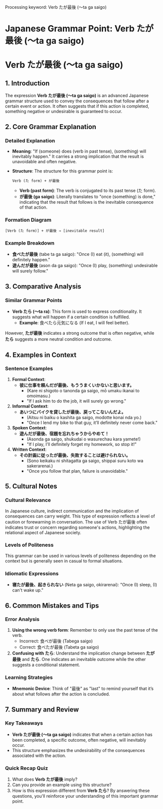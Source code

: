 Processing keyword: Verb たが最後 (〜ta ga saigo)
# Japanese Grammar Point: Verb たが最後 (〜ta ga saigo)
# Verb たが最後 (〜ta ga saigo)
## 1. Introduction
The expression **Verb たが最後 (〜ta ga saigo)** is an advanced Japanese grammar structure used to convey the consequences that follow after a certain event or action. It often suggests that if this action is completed, something negative or undesirable is guaranteed to occur. 
## 2. Core Grammar Explanation
### Detailed Explanation
- **Meaning**: "If (someone) does (verb in past tense), (something) will inevitably happen." It carries a strong implication that the result is unavoidable and often negative.
- **Structure**: 
  The structure for this grammar point is:
  
  ```
  Verb (た form) + が最後
  ```
  - **Verb (past form)**: The verb is conjugated to its past tense (た form).
  - **が最後 (ga saigo)**: Literally translates to "once (something) is done," indicating that the result that follows is the inevitable consequence of that action.
### Formation Diagram
```
[Verb (た form)] + が最後 → [inevitable result]
```
### Example Breakdown
- **食べたが最後** (tabe ta ga saigo): "Once (I) eat (it), (something) will definitely happen."
- **遊んだが最後** (ason da ga saigo): "Once (I) play, (something) undesirable will surely follow."
## 3. Comparative Analysis
### Similar Grammar Points
- **Verb たら (〜ta ra)**: This form is used to express conditionality. It suggests what will happen if a certain condition is fulfilled.
  - **Example**: 食べたら元気になる (If I eat, I will feel better).
  
However, **たが最後** indicates a strong outcome that is often negative, while **たら** suggests a more neutral condition and outcome.
## 4. Examples in Context
### Sentence Examples
1. **Formal Context**:
   - **彼に仕事を頼んだが最後、もううまくいかないと思います。**
     - (Kare ni shigoto o tanonda ga saigo, mō umaku ikanai to omoimasu.)
     - "If I ask him to do the job, it will surely go wrong."
2. **Informal Context**:
   - **あいつにバイクを貸したが最後、戻ってこないんだよ。**
     - (Aitsu ni baiku o kashita ga saigo, modotte konai nda yo.)
     - "Once I lend my bike to that guy, it’ll definitely never come back."
3. **Spoken Context**:
   - **遊んだが最後、宿題を忘れちゃうからやめて！**
     - (Asonda ga saigo, shukudai o wasurechau kara yamete!)
     - "If I play, I’ll definitely forget my homework, so stop it!"
4. **Written Context**:
   - **その計画に従ったが最後、失敗することは避けられない。**
     - (Sono keikaku ni shitagatta ga saigo, shippai suru koto wa sakerarenai.)
     - "Once you follow that plan, failure is unavoidable."
## 5. Cultural Notes
### Cultural Relevance
In Japanese culture, indirect communication and the implication of consequences can carry weight. This type of expression reflects a level of caution or forewarning in conversation. The use of Verb たが最後 often indicates trust or concern regarding someone's actions, highlighting the relational aspect of Japanese society.
### Levels of Politeness
This grammar can be used in various levels of politeness depending on the context but is generally seen in casual to formal situations.
### Idiomatic Expressions
- **寝たが最後、起きられない** (Neta ga saigo, okirarenai): "Once (I) sleep, (I) can't wake up."
## 6. Common Mistakes and Tips
### Error Analysis
1. **Using the wrong verb form**: Remember to only use the past tense of the verb.
   - Incorrect: 食べが最後 (Tabega saigo)
   - Correct: 食べたが最後 (Tabeta ga saigo)
2. **Confusing with たら**: Understand the implication change between **たが最後** and **たら**. One indicates an inevitable outcome while the other suggests a conditional statement.
### Learning Strategies
- **Mnemonic Device**: Think of "最後" as "last" to remind yourself that it’s about what follows after the action is concluded.
## 7. Summary and Review
### Key Takeaways
- **Verb たが最後 (〜ta ga saigo)** indicates that when a certain action has been completed, a specific outcome, often negative, will inevitably occur.
- This structure emphasizes the undesirability of the consequences associated with the action.
### Quick Recap Quiz
1. What does **Verb たが最後** imply?
2. Can you provide an example using this structure?
3. How is this expression different from **Verb たら**?
By answering these questions, you'll reinforce your understanding of this important grammar point.
